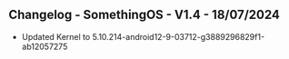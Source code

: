 ## Changelog - SomethingOS - V1.4 - 18/07/2024
- Updated Kernel to 5.10.214-android12-9-03712-g3889296829f1-ab12057275